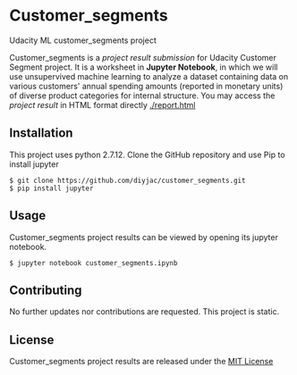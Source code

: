 # Customer_segments
Udacity ML customer_segments project

Customer_segments is a *project result submission* for Udacity Customer Segment project.  It is a worksheet in **Jupyter Notebook**, in which we will use unsupervived machine learning to analyze a dataset containing data on various customers' annual spending amounts (reported in monetary units) of diverse product categories for internal structure.  You may access the *project result* in HTML format directly [./report.html](./report.html)

## Installation

This project uses python 2.7.12.  Clone the GitHub repository and use Pip to install jupyter

```
$ git clone https://github.com/diyjac/customer_segments.git
$ pip install jupyter
```

## Usage

Customer_segments project results can be viewed by opening its jupyter notebook.

```
$ jupyter notebook customer_segments.ipynb
```

## Contributing

No further updates nor contributions are requested.  This project is static.

## License

Customer_segments project results are released under the [MIT License](./LICENSE)

